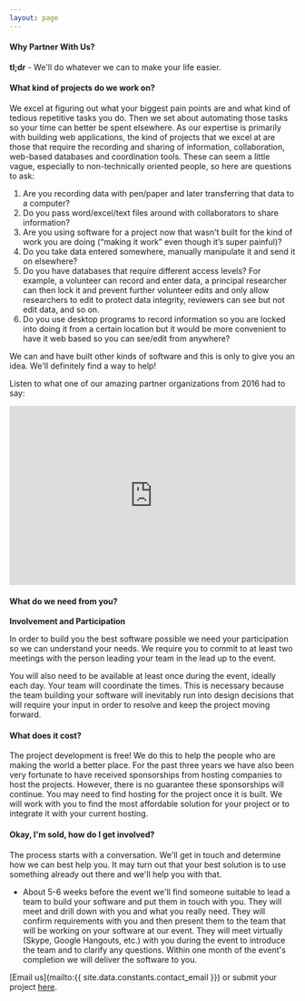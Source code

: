 ```yaml
---
layout: page
---
```


#### Why Partner With Us?

**tl;dr** - We'll do whatever we can to make your life easier.

#### What kind of projects do we work on?

We excel at figuring out what your biggest pain points are and what kind of tedious repetitive tasks you do. Then we set about automating those tasks so your time can better be spent elsewhere. As our expertise is primarily with building web applications, the kind of projects that we excel at are those that require the recording and sharing of information, collaboration, web-based databases and coordination tools. These can seem a little vague, especially to non-technically oriented people, so here are questions to ask:

1. Are you recording data with pen/paper and later transferring that data to a computer?
2. Do you pass word/excel/text files around with collaborators to share information?
3. Are you using software for a project now that wasn't built for the kind of work you are doing (“making it work” even though it’s super painful)?
4. Do you take data entered somewhere, manually manipulate it and send it on elsewhere?
5. Do you have databases that require different access levels? For example, a volunteer can record and enter data, a principal researcher can then lock it and prevent further volunteer edits and only allow researchers to edit to protect data integrity, reviewers can see but not edit data, and so on.
6. Do you use desktop programs to record information so you are locked into doing it from a certain location but it would be more convenient to have it web based so you can see/edit from anywhere?

We can and have built other kinds of software and this is only to give you an idea. We'll definitely find a way to help!

Listen to what one of our amazing partner organizations from 2016 had to say:

<iframe style="width: 100%; max-width: 560px" height="315" src="https://www.youtube.com/embed/kON0NSr6qk8" frameborder="0" allowfullscreen></iframe>


#### What do we need from you?

**Involvement and Participation**

In order to build you the best software possible we need your participation so we can understand your needs. We require you to commit to at least two meetings with the person leading your team in the lead up to the event.

You will also need to be available at least once during the event, ideally each day. Your team will coordinate the times. This is necessary because the team building your software will inevitably run into design decisions that will require your input in order to resolve and keep the project moving forward.

#### What does it cost?

The project development is free! We do this to help the people who are making the world a better place. For the past three years we have also been very fortunate to have received sponsorships from hosting companies to host the projects. However, there is no guarantee these sponsorships will continue. You may need to find hosting for the project once it is built. We will work with you to find the most affordable solution for your project or to integrate it with your current hosting.

#### Okay, I'm sold, how do I get involved?

The process starts with a conversation. We'll get in touch and determine how we can best help you. It may turn out that your best solution is to use something already out there and we'll help you with that.
- About 5-6 weeks before the event we'll find someone suitable to lead a team to build your software and put them in touch with you.
They will meet and drill down with you and what you really need. They will confirm requirements with you and then present them to the team that will be working on your software at our event.
They will meet virtually (Skype, Google Hangouts, etc.) with you during the event to introduce the team and to clarify any questions.
Within one month of the event's completion we will deliver the software to you.

[Email us](mailto:{{ site.data.constants.contact_email }}) or submit your project [here](https://docs.google.com/forms/d/e/1FAIpQLScfGdu_Tx5UFoQ8zC2LgMCUj46RTRmx0Sfj1I1VuTYmvzo1Zw/viewform).
